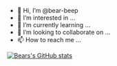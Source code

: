- 👋 Hi, I’m @bear-beep
- 👀 I’m interested in ...
- 🌱 I’m currently learning ...
- 💞️ I’m looking to collaborate on ...
- 📫 How to reach me ...

<!---
bear-beep/bear-beep is a ✨ special ✨ repository because its `README.md` (this file) appears on your GitHub profile.
You can click the Preview link to take a look at your changes.
--->

[![Bears's GitHub stats](https://github-readme-stats.vercel.app/api?username=bear-beep)](https://github.com/bear-beep/bear-beep)
